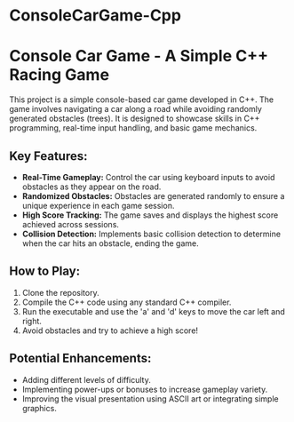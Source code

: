 # ConsoleCarGame-Cpp
# Console Car Game - A Simple C++ Racing Game

This project is a simple console-based car game developed in C++. The game involves navigating a car along a road while avoiding randomly generated obstacles (trees). It is designed to showcase skills in C++ programming, real-time input handling, and basic game mechanics.

## Key Features:
- **Real-Time Gameplay:** Control the car using keyboard inputs to avoid obstacles as they appear on the road.
- **Randomized Obstacles:** Obstacles are generated randomly to ensure a unique experience in each game session.
- **High Score Tracking:** The game saves and displays the highest score achieved across sessions.
- **Collision Detection:** Implements basic collision detection to determine when the car hits an obstacle, ending the game.

## How to Play:
1. Clone the repository.
2. Compile the C++ code using any standard C++ compiler.
3. Run the executable and use the 'a' and 'd' keys to move the car left and right.
4. Avoid obstacles and try to achieve a high score!

## Potential Enhancements:
- Adding different levels of difficulty.
- Implementing power-ups or bonuses to increase gameplay variety.
- Improving the visual presentation using ASCII art or integrating simple graphics.
